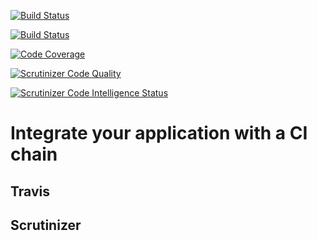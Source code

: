 [![Build Status](https://travis-ci.com/unbreakablery/ci.svg?branch=main)](https://travis-ci.com/unbreakablery/ci)

[![Build Status](https://scrutinizer-ci.com/g/unbreakablery/ci/badges/build.png?b=main)](https://scrutinizer-ci.com/g/unbreakablery/ci/build-status/main)

[![Code Coverage](https://scrutinizer-ci.com/g/unbreakablery/ci/badges/coverage.png?b=main)](https://scrutinizer-ci.com/g/unbreakablery/ci/?branch=main)

[![Scrutinizer Code Quality](https://scrutinizer-ci.com/g/unbreakablery/ci/badges/quality-score.png?b=main)](https://scrutinizer-ci.com/g/unbreakablery/ci/?branch=main)

[![Scrutinizer Code Intelligence Status](https://scrutinizer-ci.com/g/unbreakablery/ci/badges/code-intelligence.svg?b=main)](https://scrutinizer-ci.com/g/unbreakablery/ci/?branch=main)

Integrate your application with a CI chain
===============================



Travis
-------------------------------



Scrutinizer
-------------------------------

